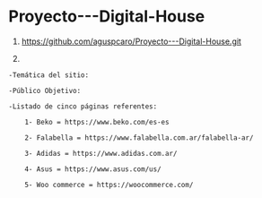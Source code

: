 # Proyecto---Digital-House

1) https://github.com/aguspcaro/Proyecto---Digital-House.git


2)

	-Temática del sitio: 

	-Público Objetivo: 

	-Listado de cinco páginas referentes:

		1- Beko = https://www.beko.com/es-es
		
		2- Falabella = https://www.falabella.com.ar/falabella-ar/

		3- Adidas = https://www.adidas.com.ar/

		4- Asus = https://www.asus.com/us/

		5- Woo commerce = https://woocommerce.com/
